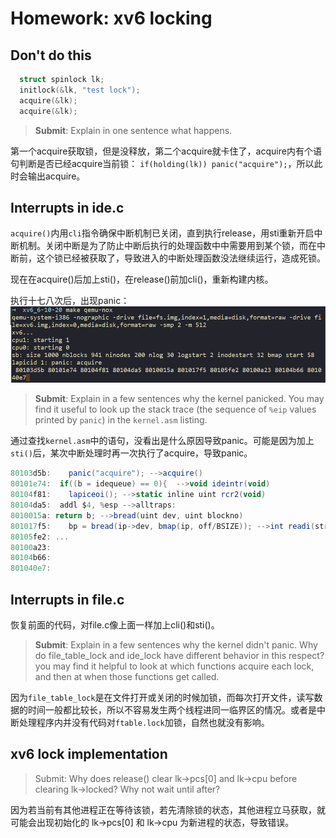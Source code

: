 # Homework: xv6 locking

## Don't do this

```c
  struct spinlock lk;
  initlock(&lk, "test lock");
  acquire(&lk);
  acquire(&lk);
```

> **Submit**: Explain in one sentence what happens.  

第一个acquire获取锁，但是没释放，第二个acquire就卡住了，acquire内有个语句判断是否已经acquire当前锁：  `if(holding(lk)) panic("acquire");`，所以此时会输出acquire。

## Interrupts in ide.c

`acquire()`内用`cli`指令确保中断机制已关闭，直到执行release，用sti重新开启中断机制。关闭中断是为了防止中断后执行的处理函数中中需要用到某个锁，而在中断前，这个锁已经被获取了，导致进入的中断处理函数没法继续运行，造成死锁。  

现在在acquire()后加上sti()，在release()前加cli()，重新构建内核。

执行十七八次后，出现panic：  
![](assets/panic.png)

> **Submit**: Explain in a few sentences why the kernel panicked. You may find it useful to look up the stack trace (the sequence of `%eip` values printed by `panic`) in the `kernel.asm` listing.  

通过查找`kernel.asm`中的语句，没看出是什么原因导致panic。可能是因为加上`sti()`后，某次中断处理时再一次执行了acquire，导致panic。

```as
80103d5b:    panic("acquire"); -->acquire()
80101e74:  if((b = idequeue) == 0){  -->void ideintr(void)
80104f81:    lapiceoi(); -->static inline uint rcr2(void)
80104da5:  addl $4, %esp -->alltraps:
8010015a: return b; -->bread(uint dev, uint blockno)
801017f5:    bp = bread(ip->dev, bmap(ip, off/BSIZE)); -->int readi(struct inode *ip, char *dst, uint off, uint n)
80105fe2: ...
80100a23:
80104b66:
801040e7:
```

## Interrupts in file.c  

恢复前面的代码，对file.c像上面一样加上cli()和sti()。

> **Submit**: Explain in a few sentences why the kernel didn't panic. Why do file_table_lock and ide_lock have different behavior in this respect?  
you may find it helpful to look at which functions acquire each lock, and then at when those functions get called.

因为`file_table_lock`是在文件打开或关闭的时候加锁，而每次打开文件，读写数据的时间一般都比较长，所以不容易发生两个线程进同一临界区的情况。或者是中断处理程序内并没有代码对`ftable.lock`加锁，自然也就没有影响。

## xv6 lock implementation

> Submit: Why does release() clear lk->pcs[0] and lk->cpu before clearing lk->locked? Why not wait until after?

因为若当前有其他进程正在等待该锁，若先清除锁的状态，其他进程立马获取，就可能会出现初始化的 lk->pcs[0] 和 lk->cpu 为新进程的状态，导致错误。

